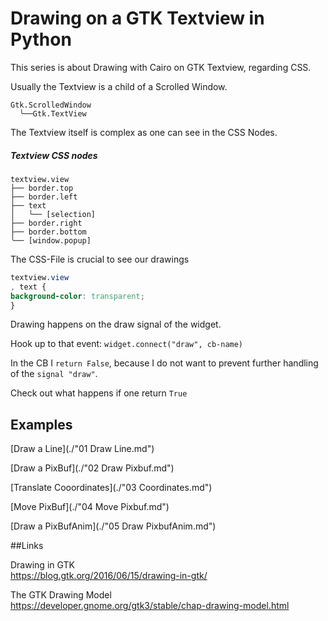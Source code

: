 

# Drawing on a GTK Textview in Python

This series is about Drawing with Cairo on GTK Textview, regarding CSS.

Usually the Textview is a child of a Scrolled Window.

```mono
Gtk.ScrolledWindow
  ╰──Gtk.TextView
```


The Textview itself is complex as one can see in the CSS Nodes.

##### Textview CSS nodes

```mono
textview.view
├── border.top
├── border.left
├── text
│   ╰── [selection]
├── border.right
├── border.bottom
╰── [window.popup]
```

The CSS-File is crucial to see our drawings

```css
textview.view
, text {
background-color: transparent;
}
```

Drawing happens on the draw signal of the widget.

Hook up to that event: `widget.connect("draw", cb-name)`

In the CB I `return False`, because I do not want to prevent further handling of the `signal "draw"`.

Check out what happens if one return `True`

## Examples
[Draw a Line](./"01 Draw Line.md")

[Draw a PixBuf](./"02 Draw Pixbuf.md")

[Translate Cooordinates](./"03 Coordinates.md")

[Move PixBuf](./"04 Move Pixbuf.md")

[Draw a PixBufAnim](./"05 Draw PixbufAnim.md")


##Links

Drawing in GTK<br>
https://blog.gtk.org/2016/06/15/drawing-in-gtk/

The GTK Drawing Model<br>
https://developer.gnome.org/gtk3/stable/chap-drawing-model.html